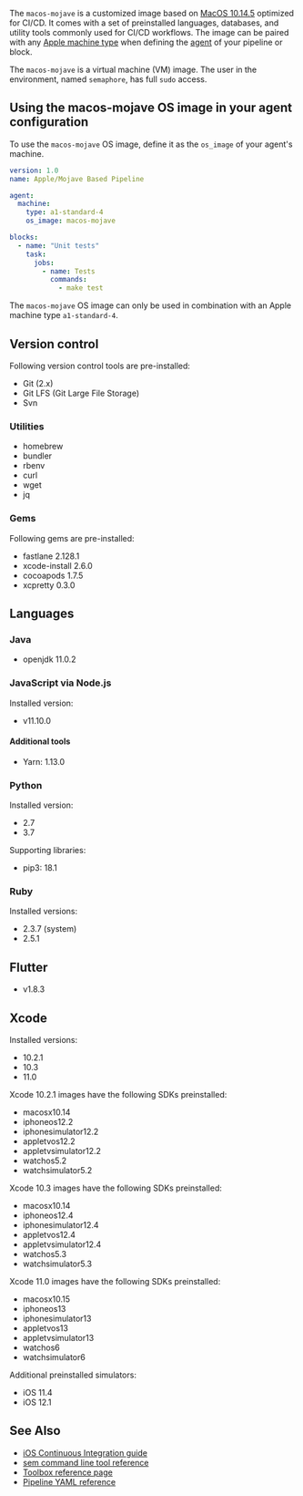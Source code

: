The `macos-mojave` is a customized image based on [MacOS 10.14.5][mojave-release-notes]
optimized for CI/CD. It comes with a set of preinstalled languages, databases,
and utility tools commonly used for CI/CD workflows. The image can be paired
with any [Apple machine type][machine-types] when defining the [agent][agent]
of your pipeline or block.

The `macos-mojave` is a virtual machine (VM) image. The user in the environment,
named `semaphore`, has full `sudo` access.

## Using the macos-mojave OS image in your agent configuration

To use the `macos-mojave` OS image, define it as the `os_image` of your agent's
machine.

``` yaml
version: 1.0
name: Apple/Mojave Based Pipeline

agent:
  machine:
    type: a1-standard-4
    os_image: macos-mojave

blocks:
  - name: "Unit tests"
    task:
      jobs:
        - name: Tests
          commands:
            - make test
```

The `macos-mojave` OS image can only be used in combination with an Apple
machine type `a1-standard-4`.

## Version control

Following version control tools are pre-installed:

- Git (2.x)
- Git LFS (Git Large File Storage)
- Svn

### Utilities

- homebrew
- bundler
- rbenv
- curl
- wget
- jq

### Gems

Following gems are pre-installed:

- fastlane 2.128.1
- xcode-install 2.6.0
- cocoapods 1.7.5
- xcpretty 0.3.0

## Languages

### Java

- openjdk 11.0.2

### JavaScript via Node.js

Installed version:

- v11.10.0

#### Additional tools

- Yarn: 1.13.0

### Python

Installed version:

- 2.7
- 3.7

Supporting libraries:

- pip3: 18.1

### Ruby

Installed versions:

- 2.3.7 (system)
- 2.5.1

## Flutter

- v1.8.3

## Xcode

Installed versions:

- 10.2.1
- 10.3
- 11.0

Xcode 10.2.1 images have the following SDKs preinstalled:

- macosx10.14
- iphoneos12.2
- iphonesimulator12.2
- appletvos12.2
- appletvsimulator12.2
- watchos5.2
- watchsimulator5.2

Xcode 10.3 images have the following SDKs preinstalled:

- macosx10.14
- iphoneos12.4
- iphonesimulator12.4
- appletvos12.4
- appletvsimulator12.4
- watchos5.3
- watchsimulator5.3

Xcode 11.0 images have the following SDKs preinstalled:

- macosx10.15
- iphoneos13
- iphonesimulator13
- appletvos13
- appletvsimulator13
- watchos6
- watchsimulator6

Additional preinstalled simulators:

- iOS 11.4
- iOS 12.1

## See Also

- [iOS Continuous Integration guide][ios-guide]
- [sem command line tool reference](https://docs.semaphoreci.com/article/53-sem-reference)
- [Toolbox reference page](https://docs.semaphoreci.com/article/54-toolbox-reference)
- [Pipeline YAML reference](https://docs.semaphoreci.com/article/50-pipeline-yaml)

[mojave-release-notes]: https://developer.apple.com/documentation/macos_release_notes/macos_mojave_10_14_5_release_notes
[machine-types]: https://docs.semaphoreci.com/article/20-machine-types
[beta-form]: https://semaphoreci.com/product/ios
[agent]: https://docs.semaphoreci.com/article/50-pipeline-yaml#agent
[ios-guide]: https://docs.semaphoreci.com/article/124-ios-continuous-integration
